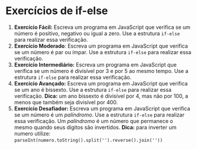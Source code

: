 # Exercícios de if-else

1. **Exercício Fácil:**
Escreva um programa em JavaScript que verifica se um número é positivo, negativo ou igual a zero. Use a estrutura `if-else` para realizar essa verificação.
2. **Exercício Moderado**:
Escreva um programa em JavaScript que verifica se um número é par ou ímpar. Use a estrutura `if-else` para realizar essa verificação.
3. **Exercício Intermediário:**
Escreva um programa em JavaScript que verifica se um número é divisível por 3 e por 5 ao mesmo tempo. Use a estrutura `if-else` para realizar essa verificação.
4. **Exercício Avançado:**
Escreva um programa em JavaScript que verifica se um ano é bissexto. Use a estrutura `if-else` para realizar essa verificação. 
**Dica:** um ano bissexto é divisível por 4, mas não por 100, a menos que também seja divisível por 400.
5. **Exercício Desafiador:**
Escreva um programa em JavaScript que verifica se um número é um *palíndromo*. Use a estrutura `if-else` para realizar essa verificação. Um *palíndromo* é um número que permanece o mesmo quando seus dígitos são invertidos.
**Dica:** para inverter um numero utilize: `parseInt(numero.toString().split('').reverse().join(''))`